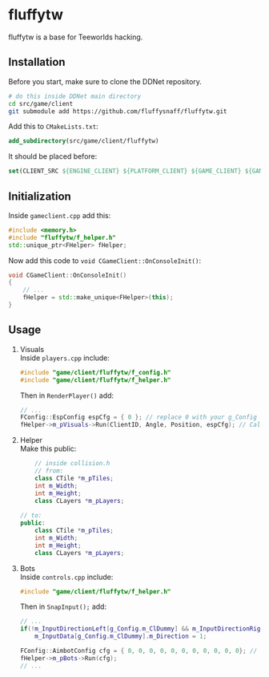 # fluffytw
fluffytw is a base for Teeworlds hacking.

## Installation
Before you start, make sure to clone the DDNet repository.
```bash
# do this inside DDNet main directory
cd src/game/client
git submodule add https://github.com/fluffysnaff/fluffytw.git
```

Add this to `CMakeLists.txt`: 
```cmake
add_subdirectory(src/game/client/fluffytw)
```

It should be placed before:
```cmake
set(CLIENT_SRC ${ENGINE_CLIENT} ${PLATFORM_CLIENT} ${GAME_CLIENT} ${GAME_EDITOR} ${GAME_GENERATED_CLIENT})
```

## Initialization
Inside `gameclient.cpp` add this:
```cpp
#include <memory.h>
#include "fluffytw/f_helper.h"
std::unique_ptr<FHelper> fHelper;
```

Now add this code to `void CGameClient::OnConsoleInit()`:
```cpp
void CGameClient::OnConsoleInit()
{
	// ...
	fHelper = std::make_unique<FHelper>(this);
}
```

## Usage
1. Visuals  
	Inside `players.cpp` include:
	```cpp
	#include "game/client/fluffytw/f_config.h"
	#include "game/client/fluffytw/f_helper.h"
	```
	
	Then in `RenderPlayer()` add:
	```cpp
	// ...
	FConfig::EspConfig espCfg = { 0 }; // replace 0 with your g_Config variables
	fHelper->m_pVisuals->Run(ClientID, Angle, Position, espCfg); // Call this at the end
	```

2. Helper  
	Make this public:
	```cpp
		// inside collision.h
		// from: 
		class CTile *m_pTiles;
		int m_Width;
		int m_Height;
		class CLayers *m_pLayers;
		
	// to: 
	public:
		class CTile *m_pTiles;
		int m_Width;
		int m_Height;
		class CLayers *m_pLayers;
	```

3. Bots  
	Inside `controls.cpp` include:
	```cpp
	#include "game/client/fluffytw/f_helper.h"
	```
	Then in `SnapInput();` add:
	```cpp
	// ...
	if(!m_InputDirectionLeft[g_Config.m_ClDummy] && m_InputDirectionRight[g_Config.m_ClDummy])
		m_InputData[g_Config.m_ClDummy].m_Direction = 1;

	FConfig::AimbotConfig cfg = { 0, 0, 0, 0, 0, 0, 0, 0, 0, 0, 0}; // replace 0s with your g_Config variables
	fHelper->m_pBots->Run(cfg);
	// ...
	```
